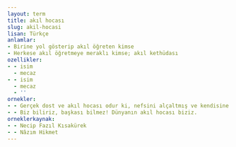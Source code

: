 ```yaml
---
layout: term
title: akıl hocası
slug: akil-hocasi
lisan: Türkçe
anlamlar:
- Birine yol gösterip akıl öğreten kimse
- Herkese akıl öğretmeye meraklı kimse; akıl kethüdası
ozellikler:
- - isim
  - mecaz
- - isim
  - mecaz
  - ''
ornekler:
- - Gerçek dost ve akıl hocası odur ki, nefsini alçaltmış ve kendisine tabi kılmıştır.
- - Biz biliriz, başkası bilmez! Dünyanın akıl hocası biziz.
orneklerkaynak:
- - Necip Fazıl Kısakürek
- - Nâzım Hikmet
---
```

